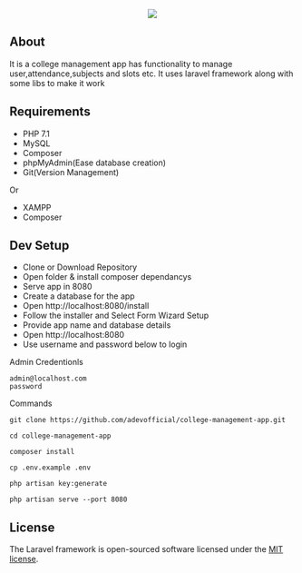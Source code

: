 <p align="center"><img src="https://laravel.com/assets/img/components/logo-laravel.svg"></p>

## About

It is a college management app has functionality to manage user,attendance,subjects and slots etc.
It uses laravel framework along with some libs to make it work

## Requirements

- PHP 7.1
- MySQL
- Composer
- phpMyAdmin(Ease database creation)
- Git(Version Management)

Or

- XAMPP
- Composer

## Dev Setup

- Clone or Download Repository
- Open folder & install composer dependancys
- Serve app in 8080
- Create a database for the app
- Open http://localhost:8080/install
- Follow the installer and Select Form Wizard Setup
- Provide app name and database details
- Open http://localhost:8080
- Use username and password below to login

Admin Credentionls

```
admin@localhost.com
password
```

Commands

```
git clone https://github.com/adevofficial/college-management-app.git

cd college-management-app

composer install

cp .env.example .env

php artisan key:generate

php artisan serve --port 8080

```

## License

The Laravel framework is open-sourced software licensed under the [MIT license](http://opensource.org/licenses/MIT).

